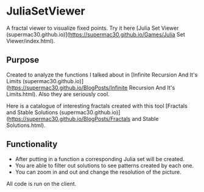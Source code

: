 # JuliaSetViewer
A fractal viewer to visualize fixed points. Try it here [Julia Set Viewer (supermac30.github.io)](https://supermac30.github.io/Games/Julia Set Viewer/index.html).

## Purpose
Created to analyze the functions I talked about in [Infinite Recursion And It's Limits (supermac30.github.io)](https://supermac30.github.io/BlogPosts/Infinite Recursion And It's Limits.html). Also they are seriously cool.

Here is a catalogue of interesting fractals created with this tool [Fractals and Stable Solutions (supermac30.github.io)](https://supermac30.github.io/BlogPosts/Fractals and Stable Solutions.html).

## Functionality
- After putting in a function a corresponding Julia set will be created.
- You are able to filter out solutions to see patterns created by each one.
- You can zoom in and out and change the resolution of the picture.

All code is run on the client.
